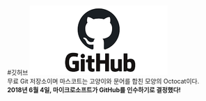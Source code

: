 #깃허브
![깃허브 로고](img.png)  
무료 Git 저장소이며 마스코트는 고양이와 문어를 합친 모양의 Octocat이다.  
**2018년 6월 4일, 마이크로소프트가 GitHub를 인수하기로 결정했다!**

